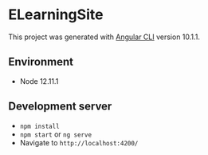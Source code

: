# ELearningSite

This project was generated with [Angular CLI](https://github.com/angular/angular-cli) version 10.1.1.

## Environment
- Node 12.11.1

## Development server

- `npm install`
- `npm start` or `ng serve`
- Navigate to `http://localhost:4200/`
